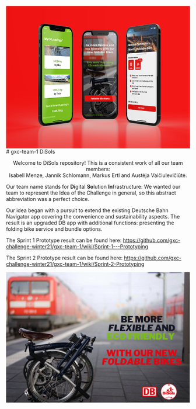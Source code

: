<img src="https://github.com/gxc-challenge-winter21/gxc-team-1/blob/main/Resources/Prototyping/AppPresentation.jpg" width="600" height="390" align="center"/>
# gxc-team-1 DiSoIs
<p align="center">Welcome to DiSoIs repository! This is a consistent work of all our team members: <br> Isabell Menze, Jannik Schlomann, Markus Ertl and Austėja Vaičiulevičiūtė. </p>

Our team name stands for <b>Di</b>gital <b>So</b>lution <b>In</b>frastructure: We wanted our team to represent the Idea of the Challenge in general, so this abstract abbreviation was a perfect choice.

Our idea began with a pursuit to extend the existing Deutsche Bahn Navigator app covering the convenience and sustainability aspects. The result is an upgraded DB app with additional functions: presenting the folding bike service and bundle options.

The Sprint 1 Prototype result can be found here: https://github.com/gxc-challenge-winter21/gxc-team-1/wiki/Sprint-1---Prototyping

The Sprint 2 Prototype result can be found here: https://github.com/gxc-challenge-winter21/gxc-team-1/wiki/Sprint-2-Prototyping

![Elevator Pitch Slide](https://github.com/gxc-challenge-winter21/gxc-team-1/blob/main/Resources/Pitch/Elevator%20Pitch%20Picture.png)
